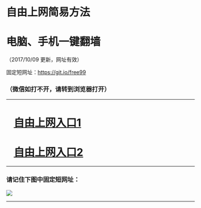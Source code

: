 ﻿# 自由上网简易方法

# 电脑、手机一键翻墙

（2017/10/09 更新，网址有效）

固定短网址：https://git.io/free99

### （微信如打不开，请转到浏览器打开）


***





# &nbsp;&nbsp; <a href="http://ft2959526968.fwq-tz-1001.info/fwqtz01.html?t=100900115575 " target="_blank">自由上网入口1</a>
# &nbsp;&nbsp; <a href="http://ft2242511026.fwq-tz-1002.info/fwqtz02.html?t=100900120315 " target="_blank">自由上网入口2</a>
***

### 请记住下图中固定短网址：

<img src="https://s3-us-west-2.amazonaws.com/fwq-1001/yjfq-20170905okok.png" /> 


***

